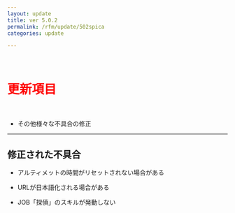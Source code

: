 ```yaml
---
layout: update
title: ver 5.0.2
permalink: /rfm/update/502spica 
categories: update

---
```



<br>
<h1 id="1"><font color="red">更新項目</font></h1><br>

+ <span class="green-badge">その他</span>様々な不具合の修正 



----------------------------------------------------
## 修正された不具合      


+ アルティメットの時間がリセットされない場合がある      

+ URLが日本語化される場合がある  

+ JOB「探偵」のスキルが発動しない  
